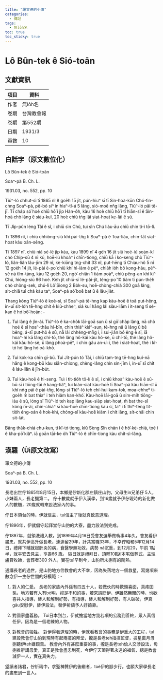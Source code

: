 ```yaml
---
title: "羅文德的小傳"
categories:
  - 傳記
tags:
  - 無lo̍h名
toc: true
toc_sticky: true
---
```


# Lô Bûn-tek ê Sió-toān

## 文獻資訊

| 項目 | 資料 |
|---|---|
| 作者 | 無lo̍h名 |
| 卷期 | 台灣教會報 |
| 卷期 | 第552期 |
| 日期 | 1931/3 |
| 頁數 | 10 |

## 白話字（原文數位化）

Lô Bûn-tek ê Sió-toān

Soaⁿ-pà B. Ch. L.

1931.03, no. 552, pp. 10

Tiúⁿ-ló chhut-sì tī 1865 nî 8 goe̍h 15 ji̍t, pún-hiuⁿ sī tī Sin-hoà-kūn Chó-tìn-chng Soaⁿ-pà, pē-bó siⁿ in hiaⁿ-tī-á 5 lâng, sió-moē nn̄g lâng, Tiúⁿ-ló pâi tē-jī. Tī cha̍p só͘ hoè chiū hō͘ i ji̍p Hàn-o̍h, kàu 16 hoè chiū hō͘ i tī hiān-sî ê Sin-hoà chò lâng ê siàu-kuī, 20 hoè chiū tńg lâi siat-hoat ke-lāi ê sū.

Tī Ji̍p-pún léng Tâi ê sî, i chiū sìn Chú, tuì sìn Chú liáu-āu chiū chin tì-ì tō-lí.

Tī 1896 nî, i chiū chhiòng-siú khí pài-tn̂g tī Soaⁿ-pà ê Toā-liâu, chīn-la̍t siat-hoat kàu oân-sêng.

Tī 1897 nî, chiū niá sé-lé ji̍p kàu, kàu 1899 nî 4 ge̍h 16 ji̍t siū hoē-iú soán-kí chò Chip-sū 4 nî kú, hoē-iú khoàⁿ i chīn-tiong, chiū kā i ko-seng chò Tiúⁿ-ló, liân-liân lâu-jīm 29 nî, kè-kiōng tng-chit 33 nî, put-hēng tī Chiau-hô 5 nî 12 goe̍h 14 ji̍t, lé-pài ē-po͘ chiū khí hì-iām ê pēⁿ, chia̍h io̍h bô kong-hāu, pēⁿ-sè ná tîm-tāng, kàu 12 goe̍h 20, ngó͘-chiân 1 tiám poàⁿ, chiū pêng-an khì kìⁿ Chú, hióng-siū 66 hoè. Keh ji̍t chiū-sī lé-pài-ji̍t, téng-po͘ 10 tiám tī pún-the̍h chò chòng-sek, chú-lí Lô͘ Siong 2 Bo̍k-su, hoē-chòng-chiá 300 goā lâng, si̍t-chiā tuì chá kàu taⁿ, Soaⁿ-pà só͘ boē bat ū ê lāu-jia̍t.

Thang kóng Tiúⁿ-ló ê koè-sì, sī Soaⁿ-pà tē-hng kap kàu-hoē ê toā put-hēng, in-uī sit-lo̍h tē-hng chi̍t ê kiù-chheⁿ, siá kuí hāng lâi siàu-liām i it-seng tī sè-kan ê hó bô͘-hoān: -

1. Tuì lâng ê jîn-ài. Tiúⁿ-ló ê ka-cho̍k lāi-goā sun ū sì gō͘ cha̍p lâng, nā chò hoé ê sî hoaⁿ-thâu hí-bīn, chin thiàⁿ kiáⁿ-sun, tē-hng nā ū lâng ū bē bêng, á-sī put-hô ê sū, nā lâi chhéng-mn̄g i, i sui-jiân bô êng ê sî, iā hoaⁿ-hí kā lâng chí-tō, thè lâng hô-kái kàu hó-sè, ū chí-tō, thè lâng hô-kái kàu hó-sè, ū lâng phoà-pēⁿ, i chin gâu an-uì i, thè i siat-hoat, thè i kî-tó hō͘ lâng hó oá-khò.

2. Tuì kok-ka chīn gī-bū. Tuì Ji̍t-pún tò Tâi, i chiū tam-tng tē-hng kuí-nā hāng ê kong-bū kàu siān-chiong, chèng-lâng chin sìn-jīm i, in-uī sī chi̍t ê láu-liān ê jîn-bu̍t.

3. Tuì kàu-hoē ê hi-seng. Tuì i tit-tio̍h tō-lí ê sî, i chiū khoàⁿ kàu-hoē ê sū-bū sī i tiōng-tāi ê kang-tiâⁿ, tuì kiàn-siat kàu-hoē tī Soaⁿ-pà kàu hiān-sî ū khí nn̄g pái ê pài-tn̂g, lóng-sī Tiúⁿ-ló teh chí-hui kam-tok, moa-chheⁿ tì-goe̍h m̄ bat thiaⁿ i teh hiâm kan-khó͘. Kàu-hoē lāi-goā ū sím-mi̍h tiōng-iàu ê sū, lóng sī Tiúⁿ-ló teh kap lâng kau-sia̍p siat-hoat, m̄ bat the-sî kóng m̄-ài, chin-chiàⁿ sī kàu-hoē chīn-tiong kàu sí, taⁿ i tī thiⁿ-téng tit-tio̍h éng-oán ê hok-khì, chóng-sī kàu-hoē kiám i chi̍t lâng, si̍t-chāi chin sit-la̍t.

Bāng tha̍k-chiá chu-kun, tī kî-tó tiong, kiû Sèng Sîn chān i ê hō͘-kè-chiá, toè i ê kha-pō͘ kiâⁿ. iā goān tāi-ke o̍h Tiúⁿ-ló ê chīn-tiong kàu chi̍t-sì-lâng.

## 漢羅（Ùi原文改寫）

羅文德的小傳

Soaⁿ-pà B. Ch. L.

1931.03, no. 552, pp. 10

長老出世佇1865年8月15日，本鄉是佇新化郡左鎮庄山豹，父母生in兄弟仔 5人，小妹兩人，長老擺第二。 佇十數歲就予伊入漢學，到16歲就予伊佇現時的新化做人的數櫃，20歲就轉來設法家內的事。

佇日本領台的時，伊就信主，tuì信主了後就真致意道理。

佇1896年，伊就倡守起拜堂佇山豹的大寮，盡力設法到完成。

佇1897年，就領洗禮入教，到1899年4月16日受會友選舉做執事4年久，會友看伊盡忠，就共伊高升做長老，連連留29年，計共當職33年，不幸佇昭和5年12月14日，禮拜下晡就起肺炎的病，食醫學無功效，病勢 ná沉重，到12月20，午前 1點半，就平安去見主，享壽66 歲。 隔日就是禮拜日，頂晡10點tī本宅做葬式，主理盧賞牧師，會葬者300 外人，實在tuì早到今，山豹所未捌有的鬧熱。

通講長老的過世，是山豹地方佮教會的大不幸，因為失落地方一個救星，寫幾項來數念伊一生佇世間的好模範：-

1. 對人的仁愛。 長老的家族內外孫有四五十人，若做伙的時歡頭喜面，真疼囝孫，地方若有人有bē明，抑是不和的事，若來請問伊，伊雖然無閒的時，也歡喜共人指導，替人和解到好勢，有指導，替人和解到好勢，有人破破，伊真gâu安慰伊，替伊設法，替伊祈禱予人好徛靠。

2. 對國家盡義務。 Tuì日本到台，伊就擔當地方幾若項的公務到善終，眾人真信任伊，因為是一個老練的人物。

3. 對教會的犧牲。 對伊得著道理的時，伊就看教會的事務是伊重大的工程，tuì建設教會佇山豹到現時有起兩擺的拜堂，攏是長老teh指揮監督，披星戴月毋捌聽伊teh嫌艱苦。 教會內外有甚麼重要的事，攏是長老teh佮人交涉設法，毋捌推辭講毋愛，真正是教會盡忠到死，今伊佇天頂得著永遠的福氣，總是教會減伊一人，實在真失力。

望讀者諸君，佇祈禱中，求聖神贊伊的後繼者，toè伊的腳步行。也願大家學長老的盡忠到一世人。
